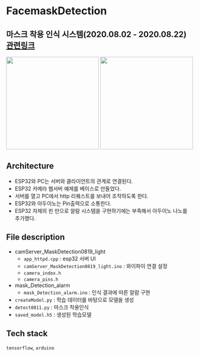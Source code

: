 # FacemaskDetection
마스크 착용 인식 시스템(2020.08.02 - 2020.08.22)
[관련링크](https://ghchoi0427.tistory.com/44)
---
<img src="https://img1.daumcdn.net/thumb/R1280x0/?scode=mtistory2&fname=https%3A%2F%2Fblog.kakaocdn.net%2Fdn%2FdKmGR5%2FbtqJWSkmnbv%2FgVEyekKYADwxvHvxkhk460%2Fimg.png" height="250px" >

<img src="https://img1.daumcdn.net/thumb/R1280x0/?scode=mtistory2&fname=https%3A%2F%2Fblog.kakaocdn.net%2Fdn%2FcKq5hF%2FbtqJ1MDsM9T%2FrkjfafyK8AkKzd5iXDXdFK%2Fimg.png" height="250px" >

## Architecture
- ESP32와 PC는 서버와 클라이언트의 관계로 연결된다.
- ESP32 카메라 웹서버 예제를 베이스로 만들었다.
- 서버를 열고 PC에서 http 리퀘스트를 보내어 조작하도록 한다.
- ESP32와 아두이노는 Pin출력으로 소통한다.
- ESP32 자체의 핀 만으로 알람 시스템을 구현하기에는 부족해서 아두이노  나노를 추가했다.

## File description

- camServer_MaskDetection0819_light
  + `app_httpd.cpp` : esp32 서버 UI
  + `camServer_MaskDetection0819_light.ino` : 와이파이 연결 설정
  + `camera_index.h`
  + `camera_pins.h`
- mask_Detection_alarm
  + `mask_Detection_alarm.ino` : 인식 결과에 따른 알람 구현
- `createModel.py` : 학습 데이터를 바탕으로 모델을 생성
- `detect0811.py` : 마스크 착용인식
- `saved_model.h5` : 생성된 학습모델

##  Tech stack
`tensorflow`, `arduino`
